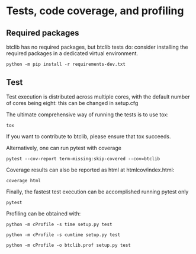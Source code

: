 # Tests, code coverage, and profiling

## Required packages

btclib has no required packages, but btclib tests do:
consider installing the required packages in a dedicated virtual environment.

```shell
python -m pip install -r requirements-dev.txt
```

## Test

Test execution is distributed across multiple cores,
with the default number of cores being eight:
this can be changed in setup.cfg

The ultimate comprehensive way of running the tests is to use tox:

    tox

If you want to contribute to btclib, please ensure that tox succeeds.

Alternatively, one can run pytest with coverage

    pytest --cov-report term-missing:skip-covered --cov=btclib

Coverage results can also be reported as html at htmlcov/index.html:

    coverage html

Finally, the fastest test execution can be accomplished running pytest only

    pytest

Profiling can be obtained with:

    python -m cProfile -s time setup.py test

    python -m cProfile -s cumtime setup.py test

    python -m cProfile -o btclib.prof setup.py test
